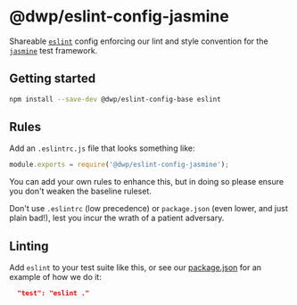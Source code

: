 # @dwp/eslint-config-jasmine

Shareable [`eslint`](http://eslint.org) config enforcing our lint and style convention for the [`jasmine`](https://jasmine.github.io/) test framework.

## Getting started

```sh
npm install --save-dev @dwp/eslint-config-base eslint
```

## Rules

Add an `.eslintrc.js` file that looks something like:

```js
module.exports = require('@dwp/eslint-config-jasmine');
```

You can add your own rules to enhance this, but in doing so please ensure you don't weaken the baseline ruleset.

Don't use `.eslintrc` (low precedence) or `package.json` (even lower, and just plain bad!), lest you incur the wrath of a patient adversary.

## Linting

Add `eslint` to your test suite like this, or see our [package.json](package.json) for an example of how we do it:

```json
  "test": "eslint ."
```
